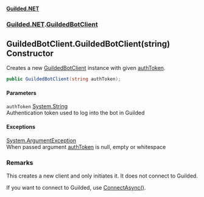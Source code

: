 
#### [Guilded.NET](index 'index')
### [Guilded.NET](index#Guilded_NET 'Guilded.NET').[GuildedBotClient](GuildedBotClient 'Guilded.NET.GuildedBotClient')
## GuildedBotClient.GuildedBotClient(string) Constructor
Creates a new [GuildedBotClient](GuildedBotClient 'Guilded.NET.GuildedBotClient') instance with given [authToken](GuildedBotClient_GuildedBotClient(string)#Guilded_NET_GuildedBotClient_GuildedBotClient(string)_authToken 'Guilded.NET.GuildedBotClient.GuildedBotClient(string).authToken').  
```csharp
public GuildedBotClient(string authToken);
```

#### Parameters
<a name='Guilded_NET_GuildedBotClient_GuildedBotClient(string)_authToken'></a>
`authToken` [System.String](https://docs.microsoft.com/en-us/dotnet/api/System.String 'System.String')  
Authentication token used to log into the bot in Guilded
  

#### Exceptions
[System.ArgumentException](https://docs.microsoft.com/en-us/dotnet/api/System.ArgumentException 'System.ArgumentException')  
When passed argument [authToken](GuildedBotClient_GuildedBotClient(string)#Guilded_NET_GuildedBotClient_GuildedBotClient(string)_authToken 'Guilded.NET.GuildedBotClient.GuildedBotClient(string).authToken') is null, empty or whitespace
### Remarks
This creates a new client and only initiates it. It does not connect to Guilded.



If you want to connect to Guilded, use [ConnectAsync()](GuildedBotClient_ConnectAsync() 'Guilded.NET.GuildedBotClient.ConnectAsync()').
